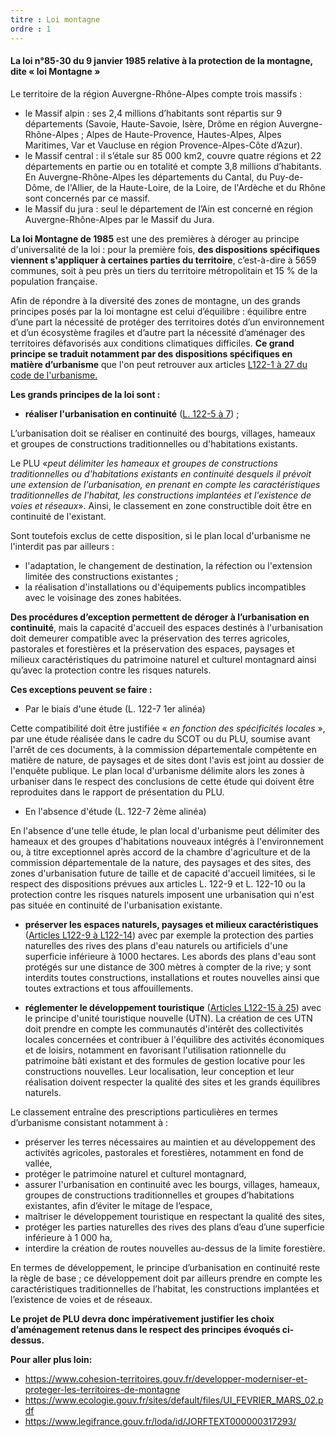 ```yaml
---
titre : Loi montagne
ordre : 1
---
```

#### La loi n°85-30 du 9 janvier 1985 relative à la protection de la montagne, dite « loi Montagne »

Le territoire de la région Auvergne-Rhône-Alpes compte trois massifs :
- le Massif alpin : ses 2,4 millions d’habitants sont répartis sur 9 départements (Savoie, Haute-Savoie, Isère, Drôme en région Auvergne-Rhône-Alpes ; Alpes de Haute-Provence, Hautes-Alpes, Alpes Maritimes, Var et Vaucluse en région Provence-Alpes-Côte d’Azur).
- le Massif central :  il s’étale sur 85 000 km2, couvre quatre régions et 22 départements en partie ou en totalité et compte 3,8 millions d’habitants. En Auvergne-Rhône-Alpes les départements du Cantal, du Puy-de-Dôme, de l'Allier, de la Haute-Loire, de la Loire, de l'Ardèche et du Rhône sont concernés par ce massif.
- le Massif du jura : seul le département de l’Ain est concerné en région Auvergne-Rhône-Alpes par le Massif du Jura.

**La loi Montagne de 1985** est une des premières à déroger au principe d'universalité de la loi : pour la première fois, **des dispositions spécifiques viennent s'appliquer à certaines parties du territoire**, c’est-à-dire à 5659 communes, soit à peu près un tiers du territoire métropolitain et 15 % de la population française. 

Afin de répondre à la diversité des zones de montagne, un des grands principes posés par la loi montagne est celui d’équilibre : équilibre
entre d’une part la nécessité de protéger des territoires
dotés d’un environnement et d’un écosystème fragiles
et d’autre part la nécessité d’aménager des territoires
défavorisés aux conditions climatiques difficiles.
**Ce grand principe se traduit notamment par des
dispositions spécifiques en matière d’urbanisme** que l'on peut retrouver aux articles [L122-1 à 27 du code de l'urbanisme.](https://www.legifrance.gouv.fr/codes/section_lc/LEGITEXT000006074075/LEGISCTA000031210568/#LEGISCTA000031212320)

**Les grands principes de la loi sont :**
- **réaliser l'urbanisation en continuité** ([L. 122-5 à 7](https://www.legifrance.gouv.fr/codes/section_lc/LEGITEXT000006074075/LEGISCTA000031210586/#LEGISCTA000031212306)) ;

L’urbanisation doit se réaliser en continuité des bourgs, villages, hameaux et groupes de constructions traditionnelles ou d'habitations existants. 

Le PLU «*peut délimiter les hameaux et groupes de constructions traditionnelles ou d'habitations existants en continuité desquels il prévoit une extension de l'urbanisation, en prenant en compte les caractéristiques traditionnelles de l'habitat, les constructions implantées et l'existence de voies et réseaux*». Ainsi, le classement en zone constructible doit être en continuité de l'existant.

Sont toutefois exclus de cette disposition, si le plan local d'urbanisme ne l'interdit pas par ailleurs :
-  l'adaptation, le changement de destination, la réfection ou l'extension limitée des constructions existantes ;
- la réalisation d'installations ou d'équipements publics incompatibles avec le voisinage des zones habitées.

**Des procédures d’exception permettent de déroger à l’urbanisation en continuité**, mais la capacité d'accueil des espaces destinés à l'urbanisation doit demeurer compatible avec la préservation des terres agricoles, pastorales et forestières et la préservation des espaces, paysages et milieux caractéristiques du patrimoine naturel et culturel montagnard ainsi qu’avec la protection contre les risques naturels.

**Ces exceptions peuvent se faire :**

- Par le biais d'une étude (L. 122-7 1er alinéa)

Cette compatibilité doit être justifiée « *en fonction des spécificités locales* », par une étude réalisée dans le cadre du SCOT ou du PLU, soumise avant l'arrêt de ces documents, à la commission départementale compétente en matière de nature, de paysages et de sites dont l'avis est joint au dossier de l'enquête publique. Le plan local d'urbanisme délimite alors les zones à urbaniser dans le respect des conclusions de cette étude qui doivent être reproduites dans le rapport de présentation du PLU.

- En l'absence d'étude (L. 122-7 2ème alinéa)

En l'absence d'une telle étude, le plan local d'urbanisme peut délimiter des hameaux et des groupes d'habitations nouveaux intégrés à l'environnement ou, à titre exceptionnel après accord de la chambre d'agriculture et de la commission départementale de la nature, des paysages et des sites, des zones d'urbanisation future de taille et de capacité d'accueil limitées, si le respect des dispositions prévues aux articles L. 122-9 et L. 122-10 ou la protection contre les risques naturels imposent une urbanisation qui n'est pas située en continuité de l'urbanisation existante.

- **préserver les espaces naturels, paysages et milieux caractéristiques** ([Articles L122-9 à L122-14](https://www.legifrance.gouv.fr/codes/section_lc/LEGITEXT000006074075/LEGISCTA000031210603/#LEGISCTA000031212294)) avec par exemple la protection des parties naturelles des rives des plans d'eau naturels ou artificiels d'une superficie inférieure à 1000 hectares. Les abords des plans d'eau sont protégés sur une distance de 300 mètres à compter de la rive; y sont interdits toutes constructions, installations et routes nouvelles ainsi que toutes extractions et tous affouillements.

- **réglementer le développement touristique** ([Articles L122-15 à 25](https://www.legifrance.gouv.fr/codes/section_lc/LEGITEXT000006074075/LEGISCTA000031210623/#LEGISCTA000031212279)) avec le principe d'unité touristique nouvelle (UTN). La création de ces UTN doit prendre en compte les communautés d'intérêt des collectivités locales concernées et contribuer à l'équilibre des activités économiques et de loisirs, notamment en favorisant l'utilisation rationnelle du patrimoine bâti existant et des formules de gestion locative pour les constructions nouvelles. 
Leur localisation, leur conception et leur réalisation doivent respecter la qualité des sites et les grands équilibres naturels.

Le classement entraîne des prescriptions particulières en termes d’urbanisme consistant notamment à :
- préserver les terres nécessaires au maintien et au développement des activités agricoles, pastorales et forestières, notamment en fond de vallée,
- protéger le patrimoine naturel et culturel montagnard,
- assurer l'urbanisation en continuité avec les bourgs, villages, hameaux, groupes de constructions traditionnelles et groupes d’habitations existantes, afin d’éviter le mitage de l’espace,
- maîtriser le développement touristique en respectant la qualité des sites,
- protéger les parties naturelles des rives des plans d’eau d’une superficie inférieure à 1 000 ha,
-  interdire la création de routes nouvelles au-dessus de la limite forestière.

En termes de développement, le principe d’urbanisation en continuité reste la règle de base ; ce développement doit par ailleurs prendre en compte les caractéristiques traditionnelles de l’habitat, les constructions implantées et l’existence de voies et de réseaux.

**Le projet de PLU devra donc impérativement justifier les choix d’aménagement retenus dans le respect des principes évoqués ci-dessus.**

**Pour aller plus loin:**
- https://www.cohesion-territoires.gouv.fr/developper-moderniser-et-proteger-les-territoires-de-montagne
- https://www.ecologie.gouv.fr/sites/default/files/UI_FEVRIER_MARS_02.pdf
- https://www.legifrance.gouv.fr/loda/id/JORFTEXT000000317293/